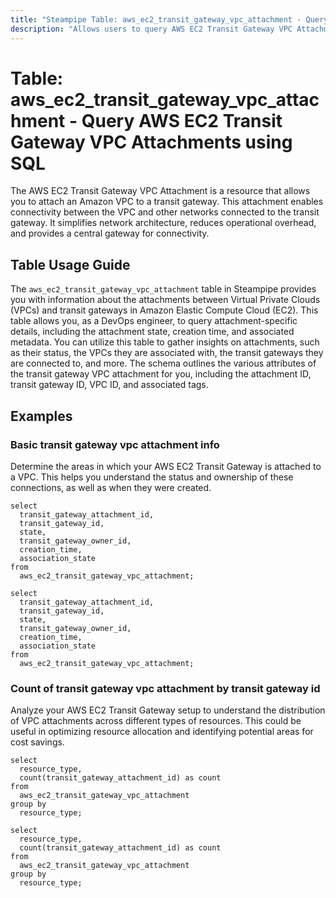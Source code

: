 ```yaml
---
title: "Steampipe Table: aws_ec2_transit_gateway_vpc_attachment - Query AWS EC2 Transit Gateway VPC Attachments using SQL"
description: "Allows users to query AWS EC2 Transit Gateway VPC Attachments for details such as the attachment state, creation time, and more."
---
```


# Table: aws_ec2_transit_gateway_vpc_attachment - Query AWS EC2 Transit Gateway VPC Attachments using SQL

The AWS EC2 Transit Gateway VPC Attachment is a resource that allows you to attach an Amazon VPC to a transit gateway. This attachment enables connectivity between the VPC and other networks connected to the transit gateway. It simplifies network architecture, reduces operational overhead, and provides a central gateway for connectivity.

## Table Usage Guide

The `aws_ec2_transit_gateway_vpc_attachment` table in Steampipe provides you with information about the attachments between Virtual Private Clouds (VPCs) and transit gateways in Amazon Elastic Compute Cloud (EC2). This table allows you, as a DevOps engineer, to query attachment-specific details, including the attachment state, creation time, and associated metadata. You can utilize this table to gather insights on attachments, such as their status, the VPCs they are associated with, the transit gateways they are connected to, and more. The schema outlines the various attributes of the transit gateway VPC attachment for you, including the attachment ID, transit gateway ID, VPC ID, and associated tags.

## Examples

### Basic transit gateway vpc attachment info
Determine the areas in which your AWS EC2 Transit Gateway is attached to a VPC. This helps you understand the status and ownership of these connections, as well as when they were created.

```sql+postgres
select
  transit_gateway_attachment_id,
  transit_gateway_id,
  state,
  transit_gateway_owner_id,
  creation_time,
  association_state
from
  aws_ec2_transit_gateway_vpc_attachment;
```

```sql+sqlite
select
  transit_gateway_attachment_id,
  transit_gateway_id,
  state,
  transit_gateway_owner_id,
  creation_time,
  association_state
from
  aws_ec2_transit_gateway_vpc_attachment;
```


### Count of transit gateway vpc attachment by transit gateway id
Analyze your AWS EC2 Transit Gateway setup to understand the distribution of VPC attachments across different types of resources. This could be useful in optimizing resource allocation and identifying potential areas for cost savings.

```sql+postgres
select
  resource_type,
  count(transit_gateway_attachment_id) as count
from
  aws_ec2_transit_gateway_vpc_attachment
group by
  resource_type;
```

```sql+sqlite
select
  resource_type,
  count(transit_gateway_attachment_id) as count
from
  aws_ec2_transit_gateway_vpc_attachment
group by
  resource_type;
```
